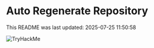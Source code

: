 # Auto Regenerate Repository

This README was last updated: 2025-07-25 11:50:58

 ![TryHackMe](https://tryhackme.com/badge/533634)